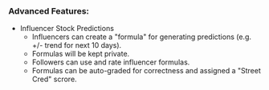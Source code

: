 ### Advanced Features:
* Influencer Stock Predictions
  - Influencers can create a "formula" for generating predictions (e.g. +/- trend for next 10 days).
  - Formulas will be kept private.
  - Followers can use and rate influencer formulas.
  - Formulas can be auto-graded for correctness and assigned a "Street Cred" scrore.
      
